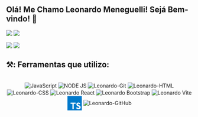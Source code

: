 ## Olá! Me Chamo Leonardo Meneguelli! Sejá Bem-vindo!  👋

<!--
**LeonardoMeneguelli1/LeonardoMeneguelli1** is a ✨ _special_ ✨ repository because its `README.md` (this file) appears on your GitHub profile.

Here are some ideas to get you started:

- 🔭 I’m currently working on ...
- 🌱 I’m currently learning ...
- 👯 I’m looking to collaborate on ...
- 🤔 I’m looking for help with ...
- 💬 Ask me about ...
- 📫 How to reach me: ...
- 😄 Pronouns: ...
- ⚡ Fun fact: ...
-->
<div>
  <a href = "mailto: leonardomeneguelli1@gmail.com"><img src="https://img.shields.io/badge/-Gmail-%23EA4335?style=for-the-badge&logo=gmail&logoColor=white" target="_blank"></a>
  <a href="https://www.linkedin.com/in/leonardo-meneguelli-de-rezende-camara-pinheiro-62198a1bb/" target="_blank"><img src="https://img.shields.io/badge/-LinkedIn-%230077B5?style=for-the-badge&logo=linkedin&logoColor=white" target="_blank"></a>
</div>
  
<a href="https://github.com/LeonardoMeneguelli1"></a>
  <img height="140em" src="https://github-readme-stats-eight-theta.vercel.app/api?username=leonardomeneguelli1&show_icons=true&theme=tokyonight&include_all_commits=true&count_private=true"/>
  <img height="140em" src="https://github-readme-stats-eight-theta.vercel.app/api/top-langs/?username=leonardomeneguelli1&layout=compact&langs_count=8&theme=tokyonight"/>
<div>

## ⚒️: Ferramentas que utilizo:

</div>


 <div style="display: inline_block" align = "center"><br>

  <img align="center" alt="JavaScript" height="40" width="40" src="https://cdn.jsdelivr.net/gh/devicons/devicon/icons/javascript/javascript-original.svg" />
  <img align="center" alt="NODE JS" height="40" width="60" src="https://upload.wikimedia.org/wikipedia/commons/thumb/d/d9/Node.js_logo.svg/2560px-Node.js_logo.svg.png"/>
  <img align="center" alt="Leonardo-Git" height="40" width="40" src="https://git-scm.com/images/logos/downloads/Git-Icon-1788C.png" />
  <img align="center" alt="Leonardo-HTML" height="40" width="40" src="https://cdn.jsdelivr.net/gh/devicons/devicon/icons/html5/html5-original.svg" />
  <img align="center" alt="Leonardo-CSS" height="40" width="40" src="https://cdn.jsdelivr.net/gh/devicons/devicon/icons/css3/css3-original.svg"/>
  <img align="center" alt="Leonardo React " height="40" width="45" src="https://upload.wikimedia.org/wikipedia/commons/thumb/a/a7/React-icon.svg/2300px-React-icon.svg.png" />
  <img align="center" alt="Leonardo Bootstrap" height="45" width="45" src="https://obscureproblemsandgotchas.com/wp-content/uploads/2018/06/bootstrap-stack-e1530246058846.png" />
  <img align="center" alt="Leonardo Vite" height="60" width="50" src="https://cdn.jsdelivr.net/gh/devicons/devicon/icons/php/php-original.svg" />
  <img align="center" alt="Leonardo Typescript" height="40" width="40" src="https://raw.githubusercontent.com/devicons/devicon/master/icons/typescript/typescript-plain.svg"/>
  <img align="center" alt="Leonardo-GitHub" height="40" width="40" src="https://cdn-icons-png.flaticon.com/512/25/25231.png" />
            
</div>


